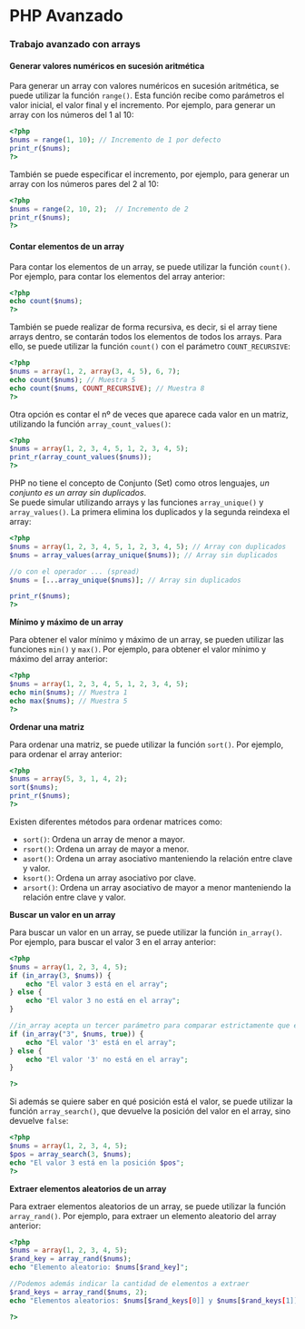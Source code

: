 # PHP Avanzado

### Trabajo avanzado con arrays

#### Generar valores numéricos en sucesión aritmética

Para generar un array con valores numéricos en sucesión aritmética, se puede utilizar la función `range()`. Esta función recibe como parámetros el valor inicial, el valor final y el incremento. Por ejemplo, para generar un array con los números del 1 al 10:

```php
<?php
$nums = range(1, 10); // Incremento de 1 por defecto
print_r($nums);
?>
```

También se puede especificar el incremento, por ejemplo, para generar un array con los números pares del 2 al 10:

```php
<?php
$nums = range(2, 10, 2);  // Incremento de 2
print_r($nums);
?>
```

#### Contar elementos de un array

Para contar los elementos de un array, se puede utilizar la función `count()`. Por ejemplo, para contar los elementos del array anterior:

```php
<?php
echo count($nums);
?>
```

También se puede realizar de forma recursiva, es decir, si el array tiene arrays dentro, se contarán todos los elementos de todos los arrays. Para ello, se puede utilizar la función `count()` con el parámetro `COUNT_RECURSIVE`:

```php
<?php
$nums = array(1, 2, array(3, 4, 5), 6, 7);
echo count($nums); // Muestra 5
echo count($nums, COUNT_RECURSIVE); // Muestra 8
?>
```

Otra opción es contar el nº de veces que aparece cada valor en un matriz, utilizando la función `array_count_values()`:

```php
<?php
$nums = array(1, 2, 3, 4, 5, 1, 2, 3, 4, 5);
print_r(array_count_values($nums));
?>
```

PHP no tiene el concepto de Conjunto (Set) como otros lenguajes, *un conjunto es un array sin duplicados*.<br>
Se puede simular utilizando arrays y las funciones `array_unique()` y `array_values()`. La primera elimina los duplicados y la segunda reindexa el array:

```php
<?php
$nums = array(1, 2, 3, 4, 5, 1, 2, 3, 4, 5); // Array con duplicados
$nums = array_values(array_unique($nums)); // Array sin duplicados

//o con el operador ... (spread)
$nums = [...array_unique($nums)]; // Array sin duplicados

print_r($nums);
?>
```

**Mínimo y máximo de un array**

Para obtener el valor mínimo y máximo de un array, se pueden utilizar las funciones `min()` y `max()`. Por ejemplo, para obtener el valor mínimo y máximo del array anterior:

```php
<?php
$nums = array(1, 2, 3, 4, 5, 1, 2, 3, 4, 5);
echo min($nums); // Muestra 1
echo max($nums); // Muestra 5
?>
```

**Ordenar una matriz**

Para ordenar una matriz, se puede utilizar la función `sort()`. Por ejemplo, para ordenar el array anterior:

```php
<?php
$nums = array(5, 3, 1, 4, 2);
sort($nums);
print_r($nums);
?>
```

Existen diferentes métodos para ordenar matrices como:

- `sort()`: Ordena un array de menor a mayor.
- `rsort()`: Ordena un array de mayor a menor.
- `asort()`: Ordena un array asociativo manteniendo la relación entre clave y valor.
- `ksort()`: Ordena un array asociativo por clave.
- `arsort()`: Ordena un array asociativo de mayor a menor manteniendo la relación entre clave y valor.


**Buscar un valor en un array**

Para buscar un valor en un array, se puede utilizar la función `in_array()`. Por ejemplo, para buscar el valor 3 en el array anterior:

```php
<?php
$nums = array(1, 2, 3, 4, 5);
if (in_array(3, $nums)) {
    echo "El valor 3 está en el array";
} else {
    echo "El valor 3 no está en el array";
}

//in_array acepta un tercer parámetro para comparar estrictamente que el valor sea del mismo tipo
if (in_array("3", $nums, true)) {
    echo "El valor '3' está en el array";
} else {
    echo "El valor '3' no está en el array";
}

?>
```

Si además se quiere saber en qué posición está el valor, se puede utilizar la función `array_search()`, que devuelve la posición del valor en el array, sino devuelve `false`:

```php
<?php
$nums = array(1, 2, 3, 4, 5);
$pos = array_search(3, $nums);
echo "El valor 3 está en la posición $pos";
?>
```

**Extraer elementos aleatorios de un array**

Para extraer elementos aleatorios de un array, se puede utilizar la función `array_rand()`. Por ejemplo, para extraer un elemento aleatorio del array anterior:

```php
<?php
$nums = array(1, 2, 3, 4, 5);
$rand_key = array_rand($nums);
echo "Elemento aleatorio: $nums[$rand_key]";

//Podemos además indicar la cantidad de elementos a extraer
$rand_keys = array_rand($nums, 2);
echo "Elementos aleatorios: $nums[$rand_keys[0]] y $nums[$rand_keys[1]]";

?>
```




